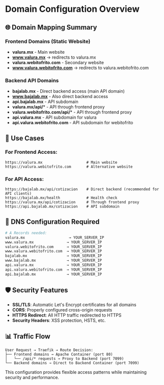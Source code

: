 # Domain Configuration Overview

## 🌐 Domain Mapping Summary

### Frontend Domains (Static Website)
- **valura.mx** - Main website
- **www.valura.mx** → redirects to valura.mx
- **valura.webitofrito.com** - Secondary website
- **www.valura.webitofrito.com** → redirects to valura.webitofrito.com

### Backend API Domains
- **bajalab.mx** - Direct backend access (main API domain)
- **www.bajalab.mx** - Also direct backend access
- **api.bajalab.mx** - API subdomain
- **valura.mx/api/*** - API through frontend proxy
- **valura.webitofrito.com/api/*** - API through frontend proxy  
- **api.valura.mx** - API subdomain for valura
- **api.valura.webitofrito.com** - API subdomain for webitofrito

## 🎯 Use Cases

### For Frontend Access:
```
https://valura.mx                    # Main website
https://valura.webitofrito.com       # Alternative website
```

### For API Access:
```
https://bajalab.mx/api/cotizacion    # Direct backend (recommended for API clients)
https://bajalab.mx/health            # Health check
https://valura.mx/api/cotizacion     # Through frontend proxy
https://api.bajalab.mx/cotizacion    # API subdomain
```

## 🔧 DNS Configuration Required

```bash
# A Records needed:
valura.mx                    → YOUR_SERVER_IP
www.valura.mx               → YOUR_SERVER_IP
valura.webitofrito.com      → YOUR_SERVER_IP  
www.valura.webitofrito.com  → YOUR_SERVER_IP
bajalab.mx                  → YOUR_SERVER_IP
www.bajalab.mx              → YOUR_SERVER_IP
api.valura.mx               → YOUR_SERVER_IP
api.valura.webitofrito.com  → YOUR_SERVER_IP
api.bajalab.mx              → YOUR_SERVER_IP
```

## 🛡️ Security Features

- **SSL/TLS**: Automatic Let's Encrypt certificates for all domains
- **CORS**: Properly configured cross-origin requests
- **HTTPS Redirect**: All HTTP traffic redirected to HTTPS
- **Security Headers**: XSS protection, HSTS, etc.

## 📊 Traffic Flow

```
User Request → Traefik → Route Decision:
├── Frontend domains → Apache Container (port 80)
│   └── /api/* requests → Proxy to Backend (port 7099)  
└── Backend domains → Direct to Backend Container (port 7099)
```

This configuration provides flexible access patterns while maintaining security and performance.